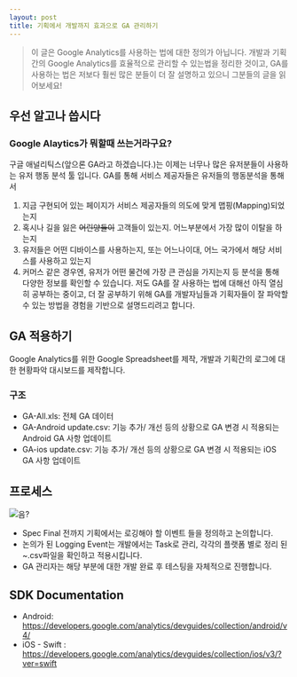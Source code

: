 ```yaml
---
layout: post
title: 기획에서 개발까지 효과으로 GA 관리하기
---
```

<script>
  (function(i,s,o,g,r,a,m){i['GoogleAnalyticsObject']=r;i[r]=i[r]||function(){
  (i[r].q=i[r].q||[]).push(arguments)},i[r].l=1*new Date();a=s.createElement(o),
  m=s.getElementsByTagName(o)[0];a.async=1;a.src=g;m.parentNode.insertBefore(a,m)
  })(window,document,'script','https://www.google-analytics.com/analytics.js','ga');

  ga('create', 'UA-105839481-1', 'auto');
  ga('send', 'pageview');
</script>

> 이 글은 Google Analytics를 사용하는 법에 대한 정의가 아닙니다. 개발과 기획간의 Google Analytics를 효율적으로 관리할 수 있는법을 정리한 것이고, GA를 사용하는 법은 저보다 훨씬 많은 분들이 더 잘 설명하고 있으니 그분들의 글을 읽어보세요!

## 우선 알고나 씁시다
### Google Alaytics가 뭐할때 쓰는거라구요?
구글 애널리틱스(앞으론 GA라고 하겠습니다.)는 이제는 너무나 많은 유저분들이 사용하는 유저 행동 분석 툴 입니다.
GA를 통해 서비스 제공자들은 유저들의 행동분석을 통해서
1. 지금 구현되어 있는 페이지가 서비스 제공자들의 의도에 맞게 맵핑(Mapping)되었는지
2. 혹시나 길을 잃은 ~~어린양들이~~ 고객들이 있는지. 어느부분에서 가장 많이 이탈을 하는지
3. 유저들은 어떤 디바이스를 사용하는지, 또는 어느나이대, 어느 국가에서 해당 서비스를 사용하고 있는지
4. 커머스 같은 경우엔, 유저가 어떤 물건에 가장 큰 관심을 가지는지
등 분석을 통해 다양한 정보를 확인할 수 있습니다.
저도 GA를 잘 사용하는 법에 대해선 아직 열심히 공부하는 중이고, 더 잘 공부하기 위해 GA를 개발자님들과 기획자들이 잘 파악할 수 있는 방법을 경험을 기반으로 설명드리려고 합니다.

## GA 적용하기
Google Analytics를 위한 Google Spreadsheet를 제작, 개발과 기획간의 로그에 대한 현황파악 대시보드를 제작합니다.

### 구조
* GA-All.xls: 전체 GA 데이터
* GA-Android update.csv: 기능 추가/ 개선 등의 상황으로 GA 변경 시 적용되는 Android GA 사항 업데이트
* GA-ios update.csv: 기능 추가/ 개선 등의 상황으로 GA 변경 시 적용되는 iOS GA 사항 업데이트

## 프로세스
![음?](https://files.slack.com/files-pri/T02EMF0J1-F6HFL9NRJ/ga_tracking_process.png?pub_secret=259ee686d7)
* Spec Final 전까지 기획에서는 로깅해야 할 이벤트 들을 정의하고 논의합니다.
* 논의가 된 Logging Event는 개발에서는 Task로 관리, 각각의 플랫폼 별로 정리 된 ~.csv파일을 확인하고 적용시킵니다.
* GA 관리자는 해당 부분에 대한 개발 완료 후 테스팅을 자체적으로 진행합니다.

## SDK Documentation
* Android: https://developers.google.com/analytics/devguides/collection/android/v4/
* iOS - Swift : https://developers.google.com/analytics/devguides/collection/ios/v3/?ver=swift
